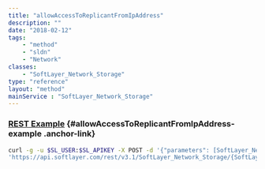 ```yaml
---
title: "allowAccessToReplicantFromIpAddress"
description: ""
date: "2018-02-12"
tags:
    - "method"
    - "sldn"
    - "Network"
classes:
    - "SoftLayer_Network_Storage"
type: "reference"
layout: "method"
mainService : "SoftLayer_Network_Storage"
---
```


### [REST Example](#allowAccessToReplicantFromIpAddress-example) <a href="/article/rest/"><i class="fas fa-question"></i></a> {#allowAccessToReplicantFromIpAddress-example .anchor-link} 
```bash
curl -g -u $SL_USER:$SL_APIKEY -X POST -d '{"parameters": [SoftLayer_Network_Subnet_IpAddress]}' \
'https://api.softlayer.com/rest/v3.1/SoftLayer_Network_Storage/{SoftLayer_Network_StorageID}/allowAccessToReplicantFromIpAddress'
```
